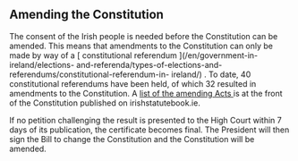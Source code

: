 ##  Amending the Constitution

The consent of the Irish people is needed before the Constitution can be
amended. This means that amendments to the Constitution can only be made by
way of a [ constitutional referendum ](/en/government-in-ireland/elections-
and-referenda/types-of-elections-and-referendums/constitutional-referendum-in-
ireland/) . To date, 40 constitutional referendums have been held, of which 32
resulted in amendments to the Constitution. A [ list of the amending Acts
](https://www.irishstatutebook.ie/eli/cons/en/) is at the front of the
Constitution published on irishstatutebook.ie.

If no petition challenging the result is presented to the High Court within 7
days of its publication, the certificate becomes final. The President will
then sign the Bill to change the Constitution and the Constitution will be
amended.
